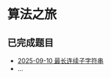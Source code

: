 # 算法之旅

## 已完成题目
- [2025-09-10 最长连续子字符串](https://github.com/huaketang/huaketang.github.io/blob/main/algorithm-journey/records/2025-09-10-longest-consecutive-substring.md)
- ...
